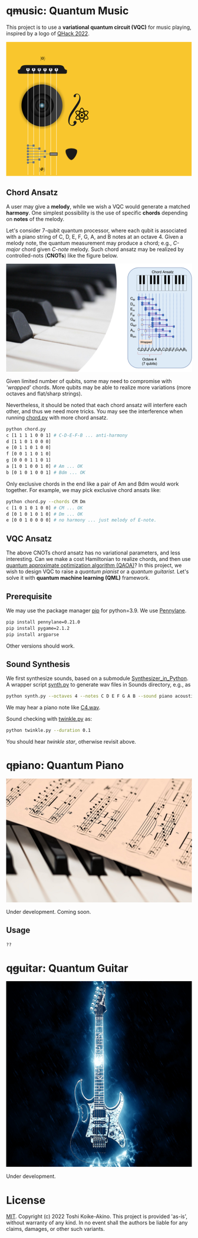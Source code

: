 # q~~m~~usic: Quantum Music

This project is to use a **variational quantum circuit (VQC)** for music playing, inspired by a logo of [QHack 2022](https://github.com/XanaduAI/QHack).

![qusic](./images/qusic.png)
<!--
![qusic](./images/music-gcf30a667d_1920.png)
-->


## Chord Ansatz

A user may give a **melody**, while we wish a VQC would generate a matched **harmony**. 
One simplest possibility is the use of specific **chords** depending on **notes** of the melody.

Let's consider 7-qubit quantum processor, where each qubit is associated with a piano string of C, D, E, F, G, A, and B notes at an octave 4.
Given a melody note, the quantum measurement may produce a chord; e.g., *C-major* chord given *C-note* melody.
Such chord ansatz may be realized by controlled-nots (**CNOTs**) like the figure below.

![chord](./images/chord.png)

Given limited number of qubits, some may need to compromise with *'wrapped'* chords.
More qubits may be able to realize more variations (more octaves and flat/sharp strings).

Nevertheless, it should be noted that each chord ansatz will interfere each other, and thus we need more tricks.
You may see the interference when running [chord.py](./chord.py) with more chord ansatz.
```bash
python chord.py
c [1 1 1 1 0 0 1] # C-D-E-F-B ... anti-harmony
d [1 1 0 1 0 0 0] 
e [0 1 1 0 1 0 0]
f [0 0 1 1 0 1 0]
g [0 0 0 1 1 0 1]
a [1 0 1 0 0 1 0] # Am ... OK
b [0 1 0 1 0 0 1] # Bdm ... OK
```
Only exclusive chords in the end like a pair of Am and Bdm would work together.
For example, we may pick exclusive chord ansats like:
```bash
python chord.py --chords CM Dm
c [1 0 1 0 1 0 0] # CM ... OK
d [0 1 0 1 0 1 0] # Dm ... OK
e [0 0 1 0 0 0 0] # no harmony ... just melody of E-note.
```


## VQC Ansatz

The above CNOTs chord ansatz has no variational parameters, and less interesting. 
Can we make a cost Hamiltonian to realize chords, and then use [quantum approximate optimization algorithm (QAOA)](https://arxiv.org/abs/1411.4028)?
In this project, we wish to design VQC to raise a *quantum pianist* or a *quantum guitarist*. 
Let's solve it with **quantum machine learning (QML)** framework.

## Prerequisite

We may use the package manager [pip](https://pip.pypa.io/en/stable/) for python=3.9.
We use [Pennylane](https://pennylane.ai/).
```bash
pip install pennylane=0.21.0
pip install pygame=2.1.2
pip install argparse
```
Other versions should work.


## Sound Synthesis

We first synthesize sounds, based on a submodule [Synthesizer_in_Python](https://github.com/joaocarvalhoopen/Synthesizer_in_Python).
A wrapper script [synth.py](synth.py) to generate wav files in Sounds directory, e.g., as
```bash
python synth.py --octaves 4 --notes C D E F G A B --sound piano acoustic
```
We may hear a piano note like [C4.wav](./audios/C4.wav).

Sound checking with [twinkle.py](twinkle.py) as:
```bash
python twinkle.py --duration 0.1
```
You should hear *twinkle star*, otherwise revisit above.

# q~~p~~iano: Quantum Piano

![qiano](./images/piano-g43a982641_1920.jpg)
<!--
![qiano](./images/piano-g1093989be_1920.jpg)
![qiano](./images/piano-g43b83d891_1280.jpg)
-->

Under development. Coming soon.

## Usage

```bash
??
```

# q~~g~~uitar: Quantum Guitar

![quitar](./images/electric-guitar-g8af22bc71_1920.jpg)
<!--
![quitar](./images/guitar-g9261592a2_1920.jpg)
-->

Under development.

# License

[MIT](https://choosealicense.com/licenses/mit/).
Copyright (c) 2022 Toshi Koike-Akino.
This project is provided 'as-is', without warranty of any kind. In no event shall the authors be liable for any claims, damages, or other such variants.
